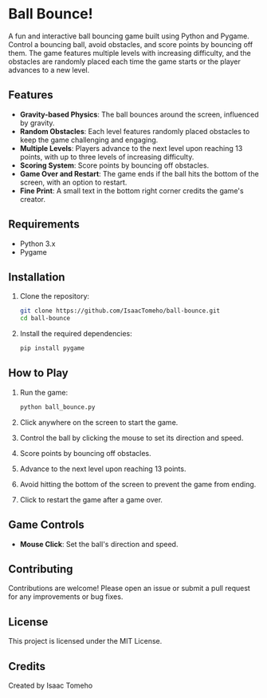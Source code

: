 # Ball Bounce!

A fun and interactive ball bouncing game built using Python and Pygame. Control a bouncing ball, avoid obstacles, and score points by bouncing off them. The game features multiple levels with increasing difficulty, and the obstacles are randomly placed each time the game starts or the player advances to a new level.

## Features

- **Gravity-based Physics**: The ball bounces around the screen, influenced by gravity.
- **Random Obstacles**: Each level features randomly placed obstacles to keep the game challenging and engaging.
- **Multiple Levels**: Players advance to the next level upon reaching 13 points, with up to three levels of increasing difficulty.
- **Scoring System**: Score points by bouncing off obstacles.
- **Game Over and Restart**: The game ends if the ball hits the bottom of the screen, with an option to restart.
- **Fine Print**: A small text in the bottom right corner credits the game's creator.

## Requirements

- Python 3.x
- Pygame

## Installation

1. Clone the repository:
    ```sh
    git clone https://github.com/IsaacTomeho/ball-bounce.git
    cd ball-bounce
    ```

2. Install the required dependencies:
    ```sh
    pip install pygame
    ```

## How to Play

1. Run the game:
    ```sh
    python ball_bounce.py
    ```

2. Click anywhere on the screen to start the game.
3. Control the ball by clicking the mouse to set its direction and speed.
4. Score points by bouncing off obstacles.
5. Advance to the next level upon reaching 13 points.
6. Avoid hitting the bottom of the screen to prevent the game from ending.
7. Click to restart the game after a game over.

## Game Controls

- **Mouse Click**: Set the ball's direction and speed.

## Contributing

Contributions are welcome! Please open an issue or submit a pull request for any improvements or bug fixes.

## License

This project is licensed under the MIT License.

## Credits

Created by Isaac Tomeho
